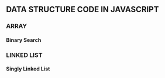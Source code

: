 ## DATA STRUCTURE CODE IN JAVASCRIPT

### ARRAY
#### Binary Search

### LINKED LIST
#### Singly Linked List


